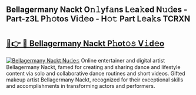 ## Bellagermany Nackt O𝚗𝚕yf𝚊ns L𝚎a𝚔ed N𝚞𝚍es - Part-z3L P𝚑𝚘tos Vi𝚍𝚎o - H𝚘𝚝 Part L𝚎a𝚔s TCRXN

# <h2><a href="http://kfbsdh3.oniu.top/?m=Bellagermany+Nackt">🔗👉 🔴 Bellagermany Nackt P𝚑ot𝚘𝚜 V𝚒d𝚎o</a></h2>

[![Bellagermany Nackt Nu𝚍e𝚜](https://i.imgur.com/0qMVB7G.gif)](http://kfbsdh3.oniu.top/?m=Bellagermany+Nackt)
Online entertainer and digital artist Bellagermany Nackt, famed for creating and sharing dance and lifestyle content via solo and collaborative dance routines and short videos. Gifted makeup artist Bellagermany Nackt, recognized for their exceptional skills and accomplishments in transforming actors and performers.  
